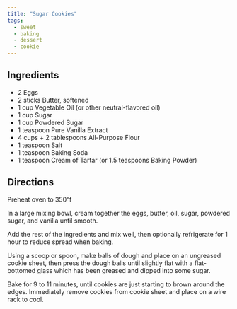 ```yaml
---
title: "Sugar Cookies"
tags:
  - sweet
  - baking
  - dessert
  - cookie
---
```


## Ingredients

- 2 Eggs
- 2 sticks Butter, softened
- 1 cup Vegetable Oil (or other neutral-flavored oil)
- 1 cup Sugar
- 1 cup Powdered Sugar
- 1 teaspoon Pure Vanilla Extract
- 4 cups + 2 tablespoons All-Purpose Flour
- 1 teaspoon Salt
- 1 teaspoon Baking Soda
- 1 teaspoon Cream of Tartar (or 1.5 teaspoons Baking Powder)

## Directions

Preheat oven to 350°f

In a large mixing bowl, cream together the eggs, butter, oil, sugar, powdered sugar, and vanilla until smooth.

Add the rest of the ingredients and mix well, then optionally refrigerate for 1 hour to reduce spread when baking.

Using a scoop or spoon, make balls of dough and place on an ungreased cookie sheet, then press the dough balls until slightly flat with a flat-bottomed glass which has been greased and dipped into some sugar.

Bake for 9 to 11 minutes, until cookies are just starting to brown around the edges. Immediately remove cookies from cookie sheet and place on a wire rack to cool.
